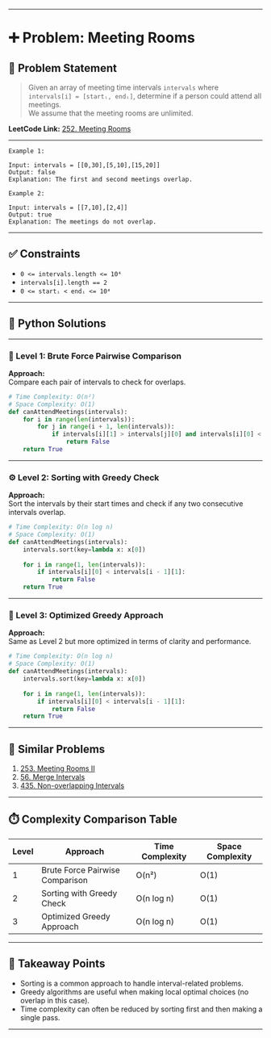 
---

# ➕ Problem: Meeting Rooms

## 📘 Problem Statement

> Given an array of meeting time intervals `intervals` where `intervals[i] = [startᵢ, endᵢ]`, determine if a person could attend all meetings.  
> We assume that the meeting rooms are unlimited.

**LeetCode Link:** [252. Meeting Rooms](https://leetcode.com/problems/meeting-rooms/)

---

```
Example 1:

Input: intervals = [[0,30],[5,10],[15,20]]
Output: false
Explanation: The first and second meetings overlap.

Example 2:

Input: intervals = [[7,10],[2,4]]
Output: true
Explanation: The meetings do not overlap.
```

---

## ✅ Constraints

- `0 <= intervals.length <= 10⁴`
- `intervals[i].length == 2`
- `0 <= startᵢ < endᵢ <= 10⁴`

---

## 🧠 Python Solutions

---

### 🧪 Level 1: Brute Force Pairwise Comparison

**Approach:**  
Compare each pair of intervals to check for overlaps.

```python
# Time Complexity: O(n²)
# Space Complexity: O(1)
def canAttendMeetings(intervals):
    for i in range(len(intervals)):
        for j in range(i + 1, len(intervals)):
            if intervals[i][1] > intervals[j][0] and intervals[i][0] < intervals[j][1]:
                return False
    return True
```

---

### ⚙️ Level 2: Sorting with Greedy Check

**Approach:**  
Sort the intervals by their start times and check if any two consecutive intervals overlap.

```python
# Time Complexity: O(n log n)
# Space Complexity: O(1)
def canAttendMeetings(intervals):
    intervals.sort(key=lambda x: x[0])
    
    for i in range(1, len(intervals)):
        if intervals[i][0] < intervals[i - 1][1]:
            return False
    return True
```

---

### 🚀 Level 3: Optimized Greedy Approach

**Approach:**  
Same as Level 2 but more optimized in terms of clarity and performance.

```python
# Time Complexity: O(n log n)
# Space Complexity: O(1)
def canAttendMeetings(intervals):
    intervals.sort(key=lambda x: x[0])
    
    for i in range(1, len(intervals)):
        if intervals[i][0] < intervals[i - 1][1]:
            return False
    return True
```

---

## 🔗 Similar Problems

1. [253. Meeting Rooms II](https://leetcode.com/problems/meeting-rooms-ii/)
2. [56. Merge Intervals](https://leetcode.com/problems/merge-intervals/)
3. [435. Non-overlapping Intervals](https://leetcode.com/problems/non-overlapping-intervals/)

---

## ⏱️ Complexity Comparison Table

| Level | Approach                          | Time Complexity | Space Complexity |
|-------|-----------------------------------|-----------------|------------------|
| 1     | Brute Force Pairwise Comparison   | O(n²)           | O(1)             |
| 2     | Sorting with Greedy Check         | O(n log n)      | O(1)             |
| 3     | Optimized Greedy Approach         | O(n log n)      | O(1)             |

---

## 📌 Takeaway Points

- Sorting is a common approach to handle interval-related problems.
- Greedy algorithms are useful when making local optimal choices (no overlap in this case).
- Time complexity can often be reduced by sorting first and then making a single pass.

---
